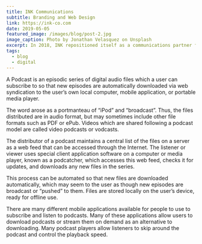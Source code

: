 ```yaml
---
title: INK Communications
subtitle: Branding and Web Design
link: https://ink-co.com
date: 2019-05-05
featured_image: /images/blog/post-2.jpg
image_caption: Photo by Jonathan Velasquez on Unsplash
excerpt: In 2018, INK repositioned itself as a communications partner for B2B tech companies; we needed to revamp our messaging and visual identity to better resonate with our ideal prospective clients. As INK’s interactive designer, I led the project to refine our brand and design a new marketing website.
tags:
  - blog
  - digital
---
```


A Podcast is an episodic series of digital audio files which a user can subscribe to so that new episodes are automatically downloaded via web syndication to the user’s own local computer, mobile application, or portable media player.

The word arose as a portmanteau of “iPod” and “broadcast”. Thus, the files distributed are in audio format, but may sometimes include other file formats such as PDF or ePub. Videos which are shared following a podcast model are called video podcasts or vodcasts.

The distributor of a podcast maintains a central list of the files on a server as a web feed that can be accessed through the Internet. The listener or viewer uses special client application software on a computer or media player, known as a podcatcher, which accesses this web feed, checks it for updates, and downloads any new files in the series.

This process can be automated so that new files are downloaded automatically, which may seem to the user as though new episodes are broadcast or “pushed” to them. Files are stored locally on the user’s device, ready for offline use.

There are many different mobile applications available for people to use to subscribe and listen to podcasts. Many of these applications allow users to download podcasts or stream them on demand as an alternative to downloading. Many podcast players allow listeners to skip around the podcast and control the playback speed.
